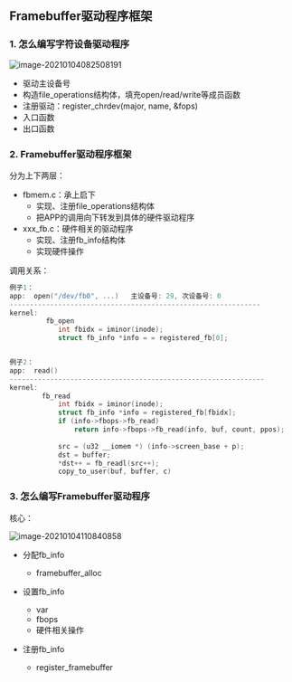 ## Framebuffer驱动程序框架



### 1. 怎么编写字符设备驱动程序

![image-20210104082508191](https://photos.100ask.net/linuxdevicedriver-traning/03_LCD/pic/006_char_device_driver.png)

* 驱动主设备号
* 构造file_operations结构体，填充open/read/write等成员函数
* 注册驱动：register_chrdev(major, name, &fops)
* 入口函数
* 出口函数



### 2. Framebuffer驱动程序框架

分为上下两层：

* fbmem.c：承上启下
  * 实现、注册file_operations结构体
  * 把APP的调用向下转发到具体的硬件驱动程序
* xxx_fb.c：硬件相关的驱动程序
  * 实现、注册fb_info结构体
  * 实现硬件操作



调用关系：

```c
例子1：
app:  open("/dev/fb0", ...)   主设备号: 29, 次设备号: 0
--------------------------------------------------------------
kernel:
         fb_open
         	int fbidx = iminor(inode);
         	struct fb_info *info = = registered_fb[0];


例子2：
app:  read()
---------------------------------------------------------------
kernel:
		fb_read
			int fbidx = iminor(inode);
			struct fb_info *info = registered_fb[fbidx];
			if (info->fbops->fb_read)
				return info->fbops->fb_read(info, buf, count, ppos);
         	
			src = (u32 __iomem *) (info->screen_base + p);
			dst = buffer;
			*dst++ = fb_readl(src++);
			copy_to_user(buf, buffer, c)         	
```

### 3. 怎么编写Framebuffer驱动程序

核心：

![image-20210104110840858](https://photos.100ask.net/linuxdevicedriver-traning/03_LCD/pic/007_fb_info.png)

* 分配fb_info

  * framebuffer_alloc

    

* 设置fb_info

  * var
  * fbops
  * 硬件相关操作

* 注册fb_info

  * register_framebuffer